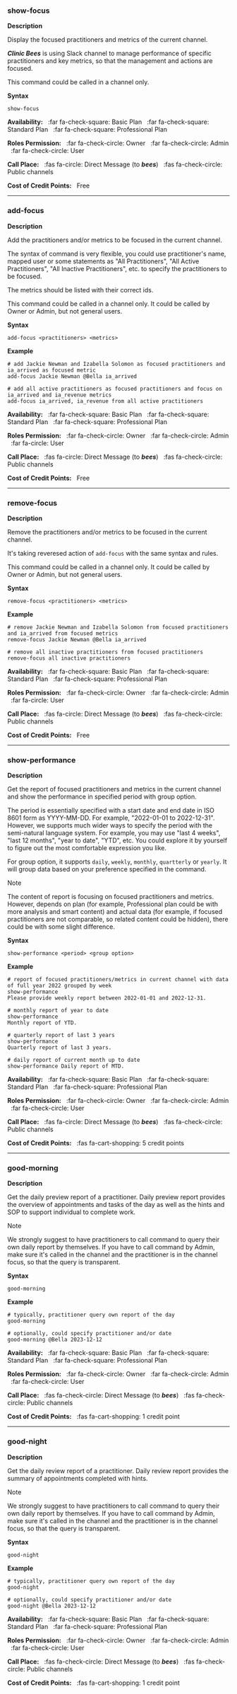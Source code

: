 ### show-focus

**Description**

Display the focused practitioners and metrics of the current channel.

_**Clinic Bees**_ is using Slack channel to manage performance of specific practitioners and key metrics,
so that the management and actions are focused.

This command could be called in a channel only.

**Syntax**
```text
show-focus
```

**Availability:** 
&nbsp;&nbsp;:far fa-check-square: Basic Plan
&nbsp;&nbsp;:far fa-check-square: Standard Plan
&nbsp;&nbsp;:far fa-check-square: Professional Plan  

**Roles Permission:**
&nbsp;&nbsp;:far fa-check-circle: Owner
&nbsp;&nbsp;:far fa-check-circle: Admin
&nbsp;&nbsp;:far fa-check-circle: User

**Call Place:**
&nbsp;&nbsp;:fas fa-circle: Direct Message (to _**bees**_)
&nbsp;&nbsp;:fas fa-check-circle: Public channels

**Cost of Credit Points:** &nbsp;&nbsp;Free

--------------------------------------------------------------------------------

### add-focus

**Description**

Add the practitioners and/or metrics to be focused in the current channel.

The syntax of command is very flexible, you could use practitioner's name, mapped user or some
statements as "All Practitioners", "All Active Practitioners", "All Inactive Practitioners", etc.
to specify the practitioners to be focused.

The metrics should be listed with their correct ids.

This command could be called in a channel only.
It could be called by Owner or Admin, but not general users.

**Syntax**
```text
add-focus <practitioners> <metrics>
```

**Example**
```text
# add Jackie Newman and Izabella Solomon as focused practitioners and ia_arrived as focused metric
add-focus Jackie Newman @Bella ia_arrived

# add all active practitioners as focused practitioners and focus on ia_arrived and ia_revenue metrics
add-focus ia_arrived, ia_revenue from all active practitioners
```

**Availability:** 
&nbsp;&nbsp;:far fa-check-square: Basic Plan
&nbsp;&nbsp;:far fa-check-square: Standard Plan
&nbsp;&nbsp;:far fa-check-square: Professional Plan  

**Roles Permission:**
&nbsp;&nbsp;:far fa-check-circle: Owner
&nbsp;&nbsp;:far fa-check-circle: Admin
&nbsp;&nbsp;:far fa-circle: User

**Call Place:**
&nbsp;&nbsp;:fas fa-circle: Direct Message (to _**bees**_)
&nbsp;&nbsp;:fas fa-check-circle: Public channels

**Cost of Credit Points:** &nbsp;&nbsp;Free

--------------------------------------------------------------------------------

### remove-focus

**Description**

Remove the practitioners and/or metrics to be focused in the current channel.

It's taking reveresed action of `add-focus` with the same syntax and rules.

This command could be called in a channel only.
It could be called by Owner or Admin, but not general users.

**Syntax**
```text
remove-focus <practitioners> <metrics>
```

**Example**
```text
# remove Jackie Newman and Izabella Solomon from focused practitioners and ia_arrived from focused metrics
remove-focus Jackie Newman @Bella ia_arrived

# remove all inactive practitioners from focused practitioners
remove-focus all inactive practitioners
```

**Availability:** 
&nbsp;&nbsp;:far fa-check-square: Basic Plan
&nbsp;&nbsp;:far fa-check-square: Standard Plan
&nbsp;&nbsp;:far fa-check-square: Professional Plan  

**Roles Permission:**
&nbsp;&nbsp;:far fa-check-circle: Owner
&nbsp;&nbsp;:far fa-check-circle: Admin
&nbsp;&nbsp;:far fa-circle: User

**Call Place:**
&nbsp;&nbsp;:fas fa-circle: Direct Message (to _**bees**_)
&nbsp;&nbsp;:fas fa-check-circle: Public channels

**Cost of Credit Points:** &nbsp;&nbsp;Free

--------------------------------------------------------------------------------

### show-performance

**Description**

Get the report of focused practitioners and metrics in the current channel and
show the performance in specified period with group option.

The period is essentially specified with a start date and end date in ISO 8601 form as YYYY-MM-DD.
For example, "2022-01-01 to 2022-12-31".  However, we supports much wider ways to specify the period
with the semi-natural language system.  For example, you may use "last 4 weeks", "last 12 months",
"year to date", "YTD", etc.  You could explore it by yourself to figure out the most comfortable
expression you like.

For group option, it supports `daily`, `weekly`, `monthly`, `quartterly` or `yearly`.
It will group data based on your preference specified in the command.

>[!NOTE]
The content of report is focusing on focused practitioners and metrics.  However, depends on plan
(for example, Professional plan could be with more analysis and smart content) and actual data 
(for example, if focused practitioners are not comparable, so related content could be hidden),
there could be with some slight difference.

**Syntax**
```text
show-performance <period> <group option>
```

**Example**
```text
# report of focused practitioners/metrics in current channel with data of full year 2022 grouped by week
show-performance 
Please provide weekly report between 2022-01-01 and 2022-12-31. 

# monthly report of year to date
show-performance
Monthly report of YTD.

# quarterly report of last 3 years
show-performance
Quarterly report of last 3 years.

# daily report of current month up to date
show-performance Daily report of MTD.
```

**Availability:** 
&nbsp;&nbsp;:far fa-check-square: Basic Plan
&nbsp;&nbsp;:far fa-check-square: Standard Plan
&nbsp;&nbsp;:far fa-check-square: Professional Plan  

**Roles Permission:**
&nbsp;&nbsp;:far fa-check-circle: Owner
&nbsp;&nbsp;:far fa-check-circle: Admin
&nbsp;&nbsp;:far fa-check-circle: User

**Call Place:**
&nbsp;&nbsp;:fas fa-circle: Direct Message (to _**bees**_)
&nbsp;&nbsp;:fas fa-check-circle: Public channels

**Cost of Credit Points:** &nbsp;&nbsp;:fas fa-cart-shopping: 5 credit points

--------------------------------------------------------------------------------

### good-morning

**Description**

Get the daily preview report of a practitioner.
Daily preview report provides the overview of appointments and tasks of the day as
well as the hints and SOP to support individual to complete work.

>[!NOTE]
We strongly suggest to have practitioners to call command to query their own daily report
by themselves.  If you have to call command by Admin, make sure it's called in the channel
and the practitioner is in the channel focus, so that the query is transparent.

**Syntax**
```text
good-morning
```

**Example**
```text
# typically, practitioner query own report of the day
good-morning

# optionally, could specify practitioner and/or date
good-morning @Bella 2023-12-12
```

**Availability:** 
&nbsp;&nbsp;:far fa-check-square: Basic Plan
&nbsp;&nbsp;:far fa-check-square: Standard Plan
&nbsp;&nbsp;:far fa-check-square: Professional Plan  

**Roles Permission:**
&nbsp;&nbsp;:far fa-check-circle: Owner
&nbsp;&nbsp;:far fa-check-circle: Admin
&nbsp;&nbsp;:far fa-check-circle: User

**Call Place:**
&nbsp;&nbsp;:fas fa-check-circle: Direct Message (to _**bees**_)
&nbsp;&nbsp;:fas fa-check-circle: Public channels

**Cost of Credit Points:** &nbsp;&nbsp;:fas fa-cart-shopping: 1 credit point

--------------------------------------------------------------------------------

### good-night

**Description**

Get the daily review report of a practitioner.
Daily review report provides the summary of appointments completed with hints.

>[!NOTE]
We strongly suggest to have practitioners to call command to query their own daily report
by themselves.  If you have to call command by Admin, make sure it's called in the channel
and the practitioner is in the channel focus, so that the query is transparent.

**Syntax**
```text
good-night
```

**Example**
```text
# typically, practitioner query own report of the day
good-night

# optionally, could specify practitioner and/or date
good-night @Bella 2023-12-12
```

**Availability:** 
&nbsp;&nbsp;:far fa-check-square: Basic Plan
&nbsp;&nbsp;:far fa-check-square: Standard Plan
&nbsp;&nbsp;:far fa-check-square: Professional Plan  

**Roles Permission:**
&nbsp;&nbsp;:far fa-check-circle: Owner
&nbsp;&nbsp;:far fa-check-circle: Admin
&nbsp;&nbsp;:far fa-check-circle: User

**Call Place:**
&nbsp;&nbsp;:fas fa-check-circle: Direct Message (to _**bees**_)
&nbsp;&nbsp;:fas fa-check-circle: Public channels

**Cost of Credit Points:** &nbsp;&nbsp;:fas fa-cart-shopping: 1 credit point
